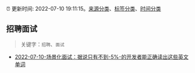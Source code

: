 :alarm_clock: 更新时间: 2022-07-10 19:11:15。[来源分类](../README.md)、[标签分类](../TAGS.md)、[时间分类](../TIMELINE.md)

## 招聘面试


> 关键字：`招聘`、`面试`



- [2022-07-10-场景化面试：据说只有不到-5%-的开发者能正确读出这些英文单词](https://toutiao.io/k/vcnudk2) 
